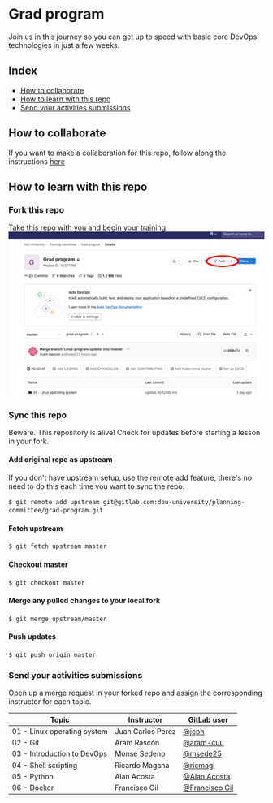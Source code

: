 # Grad program
Join us in this journey so you can get up to speed with basic core DevOps technologies in just a few weeks.

## Index
- [How to collaborate](#how-to-collaborate)
- [How to learn with this repo](#how-to-learn-with-this-repo)
- [Send your activities submissions](#send-you-activities-submissions)

## How to collaborate
If you want to make a collaboration for this repo, follow along the instructions [here](./collaborate.md)

## How to learn with this repo
### Fork this repo
Take this repo with you and begin your training.
![fork repo](docs/fork-repo.png "Fork repo")

### Sync this repo
Beware. This repository is alive! Check for updates before starting a lesson in your fork.

#### Add original repo as upstream
If you don't have upstream setup, use the remote add feature, there's no need to do this each time you want to sync the repo.
```Shell
$ git remote add upstream git@gitlab.com:dou-university/planning-committee/grad-program.git
```

#### Fetch upstream
```shell
$ git fetch upstream master
```

#### Checkout master
```shell
$ git checkout master
```

#### Merge any pulled changes to your local fork
```shell
$ git merge upstream/master
```

#### Push updates
```shell
$ git push origin master
```

### Send your activities submissions
Open up a merge request in your forked repo and assign the corresponding instructor for each topic.

| Topic | Instructor | GitLab user |
| ----------- |-------------| -------|
| 01 - Linux operating system   | Juan Carlos Perez | [@jcph](https://gitlab.com/jcph) |
| 02 - Git   | Aram Rascón | [@aram-cuu](https://gitlab.com/aram-cuu) |
| 03 - Introduction to DevOps | Monse Sedeno | [@msede25](https://gitlab.com/msede25)|
| 04 - Shell scripting | Ricardo Magana | [@ricmagl](https://gitlab.com/ricmagl)|
| 05 - Python | Alan Acosta | [@Alan Acosta](https://gitlab.com/alan-mas)|
| 06 - Docker | Francisco Gil | [@Francisco Gil](https://gitlab.com/franciscogil)|
